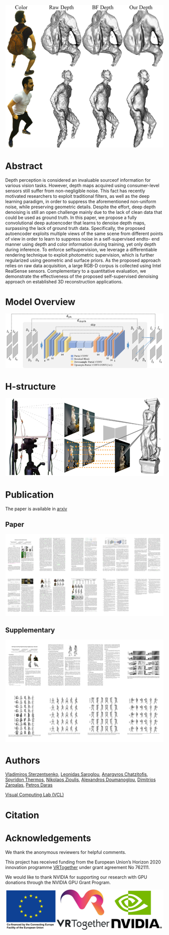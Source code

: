 ![poisson](./assets/images/poisson.png)

# Abstract
Depth perception is considered an invaluable sourceof information for various vision tasks. However, depth maps acquired using consumer-level sensors still suffer from non-negligible noise. This fact has recently motivated researchers to exploit traditional filters, as well as the deep learning paradigm, in order to suppress the aforementioned non-uniform noise, while preserving geometric details. Despite the effort, deep depth denoising is still an open challenge mainly due to the lack of clean data that could be used as ground truth. In this paper, we propose a fully convolutional deep autoencoder that learns to denoise depth maps, surpassing the lack of ground truth data. Specifically, the proposed autoencoder exploits multiple views of the same scene from different points of view in order to learn to suppress noise in a self-supervised endto- end manner using depth and color information during training, yet only depth during inference. To enforce selfsupervision, we leverage a differentiable rendering technique to exploit photometric supervision, which is further regularized using geometric and surface priors. As the proposed approach relies on raw data acquisition, a large RGB-D corpus is collected using Intel RealSense sensors. Complementary to a quantitative evaluation, we demonstrate the effectiveness of the proposed self-supervised denoising approach on established 3D reconstruction applications.

# Model Overview
![concept](./assets/images/concept.png)

# H-structure
![H-structure](./assets/images/h-structure.png)

# Publication
The paper is available in [arxiv](https://arxiv.org)

## Paper
![paper](./assets/images/paper.png)
## Supplementary
![supp](./assets/images/supp.png)
# Authors
[Vladimiros Sterzentsenko](https://github.com/vladsterz), [Leonidas Saroglou](https://www.iti.gr/iti/people/Leonidas_Saroglou.html), [Anargyros Chatzitofis](https://github.com/tofis), [Spyridon Thermos](https://github.com/spthermo), [Nikolaos Zioulis](https://github.com/zuru), [Alexandros Doumanoglou](https://www.iti.gr/iti/people/Alexandros_Doumanoglou.html), [Dimitrios Zarpalas](https://www.iti.gr/iti/people/Dimitrios_Zarpalas.html), [Petros Daras](https://www.iti.gr/iti/people/Petros_Daras.html)

[Visual Computing Lab (VCL)](https://vcl.iti.gr)

# Citation

# Acknowledgements
We thank the anonymous reviewers for helpful comments.

This project has received funding from the European Union’s Horizon 2020 innovation programme [VRTogether](https://vrtogether.eu/) under grant agreement No 762111.

We would like to thank NVIDIA for supporting our research with GPU donations through the NVIDIA GPU Grant Program.

![ack](./assets/images/ack.png)
